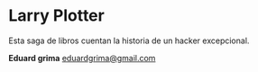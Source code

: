 # Larry Plotter

Esta saga de libros cuentan la historia de un hacker excepcional.

**Eduard grima**
eduardgrima@gmail.com
